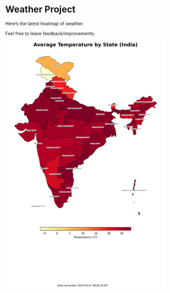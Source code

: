 # Weather Project

Here’s the latest heatmap of weather:

Feel free to leave feedback/improvements.

![India Heatmap](docs/assets/india_heatmap.png?v=CF67FB)
